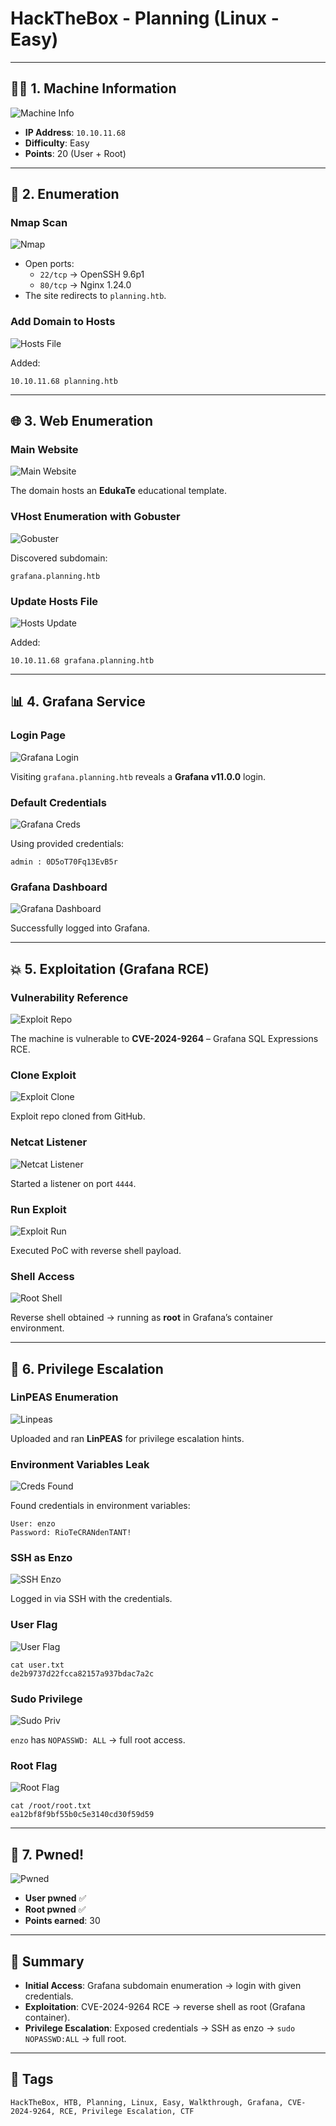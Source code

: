 # HackTheBox - Planning (Linux - Easy)
---

## 🕵️‍♂️ 1. Machine Information
![Machine Info](picture1.png)

- **IP Address**: `10.10.11.68`
- **Difficulty**: Easy
- **Points**: 20 (User + Root)

---

## 🔎 2. Enumeration
### Nmap Scan
![Nmap](picture2.png)

- Open ports:
  - `22/tcp` → OpenSSH 9.6p1
  - `80/tcp` → Nginx 1.24.0
- The site redirects to `planning.htb`.

### Add Domain to Hosts
![Hosts File](picture3.png)

Added:
```
10.10.11.68 planning.htb
```

---

## 🌐 3. Web Enumeration
### Main Website
![Main Website](picture4.png)

The domain hosts an **EdukaTe** educational template.

### VHost Enumeration with Gobuster
![Gobuster](picture5.png)

Discovered subdomain:
```
grafana.planning.htb
```

### Update Hosts File
![Hosts Update](picture6.png)

Added:
```
10.10.11.68 grafana.planning.htb
```

---

## 📊 4. Grafana Service
### Login Page
![Grafana Login](picture7.png)

Visiting `grafana.planning.htb` reveals a **Grafana v11.0.0** login.

### Default Credentials
![Grafana Creds](picture8.png)

Using provided credentials:
```
admin : 0D5oT70Fq13EvB5r
```

### Grafana Dashboard
![Grafana Dashboard](picture9.png)

Successfully logged into Grafana.

---

## 💥 5. Exploitation (Grafana RCE)
### Vulnerability Reference
![Exploit Repo](picture10.png)

The machine is vulnerable to **CVE-2024-9264** – Grafana SQL Expressions RCE.

### Clone Exploit
![Exploit Clone](picture11.png)

Exploit repo cloned from GitHub.

### Netcat Listener
![Netcat Listener](picture12.png)

Started a listener on port `4444`.

### Run Exploit
![Exploit Run](picture13.png)

Executed PoC with reverse shell payload.

### Shell Access
![Root Shell](picture14.png)

Reverse shell obtained → running as **root** in Grafana’s container environment.

---

## 🧩 6. Privilege Escalation
### LinPEAS Enumeration
![Linpeas](picture15.png)

Uploaded and ran **LinPEAS** for privilege escalation hints.

### Environment Variables Leak
![Creds Found](picture16.png)

Found credentials in environment variables:
```
User: enzo
Password: RioTeCRANdenTANT!
```

### SSH as Enzo
![SSH Enzo](picture17.png)

Logged in via SSH with the credentials.

### User Flag
![User Flag](picture18.png)

```
cat user.txt
de2b9737d22fcca82157a937bdac7a2c
```

### Sudo Privilege
![Sudo Priv](picture19.png)

`enzo` has `NOPASSWD: ALL` → full root access.

### Root Flag
![Root Flag](picture20.png)

```
cat /root/root.txt
ea12bf8f9bf55b0c5e3140cd30f59d59
```

---

## 🎉 7. Pwned!
![Pwned](picture21.png)

- **User pwned** ✅  
- **Root pwned** ✅  
- **Points earned**: 30  

---

## 📝 Summary
- **Initial Access**: Grafana subdomain enumeration → login with given credentials.  
- **Exploitation**: CVE-2024-9264 RCE → reverse shell as root (Grafana container).  
- **Privilege Escalation**: Exposed credentials → SSH as enzo → `sudo NOPASSWD:ALL` → full root.  

---

## 📌 Tags
```
HackTheBox, HTB, Planning, Linux, Easy, Walkthrough, Grafana, CVE-2024-9264, RCE, Privilege Escalation, CTF
```
